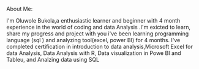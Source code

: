About Me:

I'm Oluwole Bukola,a enthusiastic learner and beginner with 4 month experience in the world of coding and data Analysis .I'm exicted to learn, share my progress  and project with you
i've been learning programming language (sql ) and analyzing tool(excel, power BI) for 4 months.
I've completed certification in introduction to data analysis,Microsoft Excel for data Analysis, Data Analysis with R, Data visualization in Powe BI and Tableu, and Analzing data using SQL
